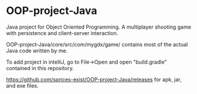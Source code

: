# OOP-project-Java
Java project for Object Oriented Programming. A multiplayer shooting game with persistence and client-server interaction.


OOP-project-Java/core/src/com/mygdx/game/ contains most of the actual Java code written by me.


To add project in intelliJ, go to File->Open and open "build.gradle" contained in this repository.


https://github.com/sprices-exist/OOP-project-Java/releases for apk, jar, and exe files.

